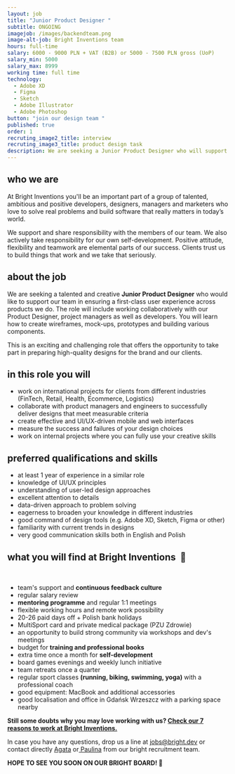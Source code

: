 ```yaml
---
layout: job
title: "Junior Product Designer "
subtitle: ONGOING
imagejob: /images/backendteam.png
image-alt-job: Bright Inventions team
hours: full-time
salary: 6000 - 9000 PLN + VAT (B2B) or 5000 - 7500 PLN gross (UoP)
salary_min: 5000
salary_max: 8999
working time: full time
technology:
  - Adobe XD 
  - Figma 
  - Sketch 
  - Adobe Illustrator 
  - Adobe Photoshop
button: "join our design team "
published: true
order: 1
recruting_image2_title: interview
recruting_image3_title: product design task
description: We are seeking a Junior Product Designer who will support our product design team. You will learn how to create wireframes, mock-ups and prototypes. Apply!
---
```

## who we are

At Bright Inventions you'll be an important part of a group of talented, ambitious and positive developers, designers, managers and marketers who love to solve real problems and build software that really matters in today’s world. 

We support and share responsibility with the members of our team. We also actively take responsibility for our own self-development. Positive attitude, flexibility and teamwork are elemental parts of our success. Clients trust us to build things that work and we take that seriously. 

## about the job

We are seeking a talented and creative **Junior Product Designer** who would like to support our team in ensuring a first-class user experience across products we do. The role will include working collaboratively with our Product Designer, project managers as well as developers. You will learn how to create wireframes, mock-ups, prototypes and building various components. 

This is an exciting and challenging role that offers the opportunity to take part in preparing high-quality designs for the brand and our clients. 
  

## in this role you will

* work on international projects for clients from different industries (FinTech, Retail, Health, Ecommerce, Logistics) 
* collaborate with product managers and engineers to successfully deliver designs that meet measurable criteria
* create effective and UI/UX-driven mobile and web interfaces
* measure the success and failures of your design choices
* work on internal projects where you can fully use your creative skills 

## preferred qualifications and skills

* at least 1 year of experience in a similar role
* knowledge of UI/UX principles
* understanding of user-led design approaches
* excellent attention to details
* data-driven approach to problem solving
* eagerness to broaden your knowledge in different industries 
* good command of design tools (e.g. Adobe XD, Sketch, Figma or other)
* familiarity with current trends in designs 
* very good communication skills both in English and Polish

## **what you will find at Bright Inventions**  **🧡**
 
* team's support and **continuous feedback culture**
* regular salary review
* **mentoring programme** and regular 1:1 meetings
* flexible working hours and remote work possibility
* 20-26 paid days off + Polish bank holidays
* MultiSport card and private medical package (PZU Zdrowie)
* an opportunity to build strong community via workshops and dev's meetings 
* budget for **training and professional books**
* extra time once a month for **self-development**
* board games evenings and weekly lunch initiative
* team retreats once a quarter
* regular sport classes **(running, biking, swimming, yoga)** with a professional coach
* good equipment: MacBook and additional accessories
* good localisation and office in Gdańsk Wrzeszcz with a parking space nearby

**Still some doubts why you may love working with us? [Check our 7 reasons to work at Bright Inventions.](https://brightinventions.pl/blog/reasons-to-join-bright/)**

In case you have any questions, drop us a line at jobs@bright.dev or contact directly [Agata](https://www.linkedin.com/in/agatamietli%C5%84ska/) or[ Paulina](https://www.linkedin.com/in/paulina-trendel-666281175/) from our bright recruitment team. 

**HOPE TO SEE YOU SOON ON OUR BRIGHT BOARD! 🙂**

